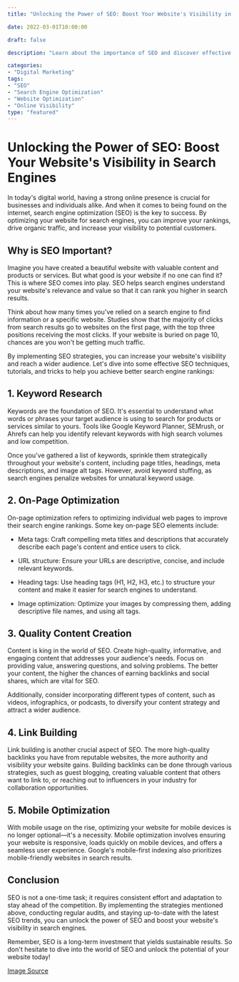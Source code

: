 ```yaml
--- 
title: "Unlocking the Power of SEO: Boost Your Website's Visibility in Search Engines"

date: 2022-03-01T10:00:00

draft: false

description: "Learn about the importance of SEO and discover effective strategies, tutorials, and tricks to optimize your website for better search engine rankings."

categories:
- "Digital Marketing"
tags:
- "SEO"
- "Search Engine Optimization"
- "Website Optimization"
- "Online Visibility"
type: "featured"
--- 
```


# Unlocking the Power of SEO: Boost Your Website's Visibility in Search Engines

In today's digital world, having a strong online presence is crucial for businesses and individuals alike. And when it comes to being found on the internet, search engine optimization (SEO) is the key to success. By optimizing your website for search engines, you can improve your rankings, drive organic traffic, and increase your visibility to potential customers.

## Why is SEO Important?

Imagine you have created a beautiful website with valuable content and products or services. But what good is your website if no one can find it? This is where SEO comes into play. SEO helps search engines understand your website's relevance and value so that it can rank you higher in search results.

Think about how many times you've relied on a search engine to find information or a specific website. Studies show that the majority of clicks from search results go to websites on the first page, with the top three positions receiving the most clicks. If your website is buried on page 10, chances are you won't be getting much traffic.

By implementing SEO strategies, you can increase your website's visibility and reach a wider audience. Let's dive into some effective SEO techniques, tutorials, and tricks to help you achieve better search engine rankings:

## 1. Keyword Research

Keywords are the foundation of SEO. It's essential to understand what words or phrases your target audience is using to search for products or services similar to yours. Tools like Google Keyword Planner, SEMrush, or Ahrefs can help you identify relevant keywords with high search volumes and low competition.

Once you've gathered a list of keywords, sprinkle them strategically throughout your website's content, including page titles, headings, meta descriptions, and image alt tags. However, avoid keyword stuffing, as search engines penalize websites for unnatural keyword usage.

## 2. On-Page Optimization

On-page optimization refers to optimizing individual web pages to improve their search engine rankings. Some key on-page SEO elements include:

- Meta tags: Craft compelling meta titles and descriptions that accurately describe each page's content and entice users to click.

- URL structure: Ensure your URLs are descriptive, concise, and include relevant keywords.

- Heading tags: Use heading tags (H1, H2, H3, etc.) to structure your content and make it easier for search engines to understand.

- Image optimization: Optimize your images by compressing them, adding descriptive file names, and using alt tags.

## 3. Quality Content Creation

Content is king in the world of SEO. Create high-quality, informative, and engaging content that addresses your audience's needs. Focus on providing value, answering questions, and solving problems. The better your content, the higher the chances of earning backlinks and social shares, which are vital for SEO.

Additionally, consider incorporating different types of content, such as videos, infographics, or podcasts, to diversify your content strategy and attract a wider audience.

## 4. Link Building

Link building is another crucial aspect of SEO. The more high-quality backlinks you have from reputable websites, the more authority and visibility your website gains. Building backlinks can be done through various strategies, such as guest blogging, creating valuable content that others want to link to, or reaching out to influencers in your industry for collaboration opportunities.

## 5. Mobile Optimization

With mobile usage on the rise, optimizing your website for mobile devices is no longer optional—it's a necessity. Mobile optimization involves ensuring your website is responsive, loads quickly on mobile devices, and offers a seamless user experience. Google's mobile-first indexing also prioritizes mobile-friendly websites in search results.

## Conclusion

SEO is not a one-time task; it requires consistent effort and adaptation to stay ahead of the competition. By implementing the strategies mentioned above, conducting regular audits, and staying up-to-date with the latest SEO trends, you can unlock the power of SEO and boost your website's visibility in search engines.

Remember, SEO is a long-term investment that yields sustainable results. So don't hesitate to dive into the world of SEO and unlock the potential of your website today!

[Image Source](https://example.com/image.jpg)
